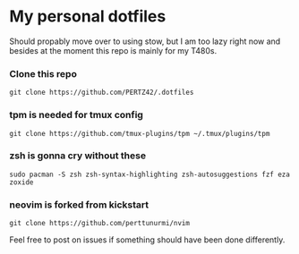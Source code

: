 # My personal dotfiles

Should propably move over to using stow, but I am too lazy right now and besides at the moment this repo is mainly for my T480s.

### Clone this repo
```
git clone https://github.com/PERTZ42/.dotfiles
```

### tpm is needed for tmux config
```
git clone https://github.com/tmux-plugins/tpm ~/.tmux/plugins/tpm
```

### zsh is gonna cry without these
```
sudo pacman -S zsh zsh-syntax-highlighting zsh-autosuggestions fzf eza zoxide
```

### neovim is forked from kickstart
```
git clone https://github.com/perttunurmi/nvim
```

Feel free to post on issues if something should have been done differently.
